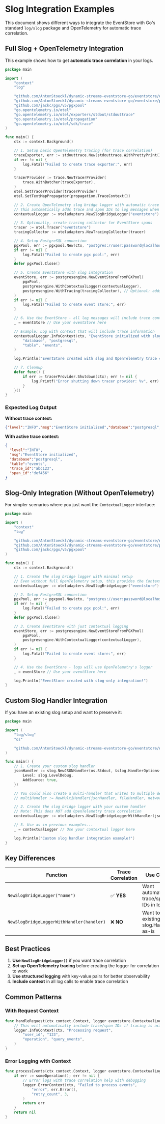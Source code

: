 # Slog Integration Examples

This document shows different ways to integrate the EventStore with Go's standard `log/slog` package and OpenTelemetry for automatic trace correlation.

## Full Slog + OpenTelemetry Integration

This example shows how to get **automatic trace correlation** in your logs.

```go
package main

import (
	"context"
	"log"

	"github.com/AntonStoeckl/dynamic-streams-eventstore-go/eventstore/oteladapters"
	"github.com/AntonStoeckl/dynamic-streams-eventstore-go/eventstore/postgresengine"
	"github.com/jackc/pgx/v5/pgxpool"
	"go.opentelemetry.io/otel"
	"go.opentelemetry.io/otel/exporters/stdout/stdouttrace"
	"go.opentelemetry.io/otel/propagation"
	"go.opentelemetry.io/otel/sdk/trace"
)

func main() {
	ctx := context.Background()

	// 1. Setup basic OpenTelemetry tracing (for trace correlation)
	traceExporter, err := stdouttrace.New(stdouttrace.WithPrettyPrint())
	if err != nil {
		log.Fatal("Failed to create trace exporter:", err)
	}

	tracerProvider := trace.NewTracerProvider(
		trace.WithBatcher(traceExporter),
	)
	otel.SetTracerProvider(tracerProvider)
	otel.SetTextMapPropagator(propagation.TraceContext{})

	// 2. Create OpenTelemetry slog bridge logger with automatic trace correlation
	// This automatically adds trace and span IDs to log messages when tracing is active
	contextualLogger := oteladapters.NewSlogBridgeLogger("eventstore")

	// 3. Optionally, create tracing collector for EventStore spans
	tracer := otel.Tracer("eventstore")
	tracingCollector := oteladapters.NewTracingCollector(tracer)

	// 4. Setup PostgreSQL connection
	pgxPool, err := pgxpool.New(ctx, "postgres://user:password@localhost/eventstore")
	if err != nil {
		log.Fatal("Failed to create pgx pool:", err)
	}
	defer pgxPool.Close()

	// 5. Create EventStore with slog integration
	eventStore, err := postgresengine.NewEventStoreFromPGXPool(
		pgxPool,
		postgresengine.WithContextualLogger(contextualLogger),
		postgresengine.WithTracing(tracingCollector), // Optional: adds spans
	)
	if err != nil {
		log.Fatal("Failed to create event store:", err)
	}

	// 6. Use the EventStore - all log messages will include trace context
	_ = eventStore // Use your eventStore here

	// Example: Log with context that will include trace information
	contextualLogger.InfoContext(ctx, "EventStore initialized with slog and OpenTelemetry",
		"database", "postgresql",
		"table", "events",
	)

	log.Println("EventStore created with slog and OpenTelemetry trace correlation!")

	// 7. Cleanup
	defer func() {
		if err := tracerProvider.Shutdown(ctx); err != nil {
			log.Printf("Error shutting down tracer provider: %v", err)
		}
	}()
}
```

### Expected Log Output

**Without trace context:**
```json
{"level":"INFO","msg":"EventStore initialized","database":"postgresql","table":"events"}
```

**With active trace context:**
```json
{
  "level":"INFO",
  "msg":"EventStore initialized", 
  "database":"postgresql",
  "table":"events",
  "trace_id":"abc123",
  "span_id":"def456"
}
```

## Slog-Only Integration (Without OpenTelemetry)

For simpler scenarios where you just want the `ContextualLogger` interface:

```go
package main

import (
	"context"
	"log"

	"github.com/AntonStoeckl/dynamic-streams-eventstore-go/eventstore/oteladapters"
	"github.com/AntonStoeckl/dynamic-streams-eventstore-go/eventstore/postgresengine"
	"github.com/jackc/pgx/v5/pgxpool"
)

func main() {
	ctx := context.Background()

	// 1. Create the slog bridge logger with minimal setup
	// Even without full OpenTelemetry setup, this provides the ContextualLogger interface
	contextualLogger := oteladapters.NewSlogBridgeLogger("eventstore")

	// 2. Setup PostgreSQL connection
	pgxPool, err := pgxpool.New(ctx, "postgres://user:password@localhost/eventstore")
	if err != nil {
		log.Fatal("Failed to create pgx pool:", err)
	}
	defer pgxPool.Close()

	// 3. Create EventStore with just contextual logging
	eventStore, err := postgresengine.NewEventStoreFromPGXPool(
		pgxPool,
		postgresengine.WithContextualLogger(contextualLogger),
	)
	if err != nil {
		log.Fatal("Failed to create event store:", err)
	}

	// 4. Use the EventStore - logs will use OpenTelemetry's logger
	_ = eventStore // Use your eventStore here

	log.Println("EventStore created with slog-only integration!")
}
```

## Custom Slog Handler Integration

If you have an existing slog setup and want to preserve it:

```go
package main

import (
	"log/slog"
	"os"

	"github.com/AntonStoeckl/dynamic-streams-eventstore-go/eventstore/oteladapters"
)

func main() {
	// 1. Create your custom slog handler
	jsonHandler := slog.NewJSONHandler(os.Stdout, &slog.HandlerOptions{
		Level: slog.LevelDebug,
		AddSource: true,
	})

	// You could also create a multi-handler that writes to multiple destinations:
	// multiHandler := NewMultiHandler(jsonHandler, fileHandler, networkHandler)

	// 2. Create the slog bridge logger with your custom handler
	// Note: This does NOT add OpenTelemetry trace correlation
	contextualLogger := oteladapters.NewSlogBridgeLoggerWithHandler(jsonHandler)

	// 3. Use as in previous examples...
	_ = contextualLogger // Use your contextual logger here

	log.Println("Custom slog handler integration example!")
}
```

## Key Differences

| Function                                  | Trace Correlation | Use Case                                |
|-------------------------------------------|-------------------|-----------------------------------------|
| `NewSlogBridgeLogger("name")`             | ✅ **YES**         | Want automatic trace/span IDs in logs   |
| `NewSlogBridgeLoggerWithHandler(handler)` | ❌ **NO**          | Want to use existing slog.Handler as-is |

## Best Practices

1. **Use `NewSlogBridgeLogger()`** if you want trace correlation
2. **Set up OpenTelemetry tracing** before creating the logger for correlation to work
3. **Use structured logging** with key-value pairs for better observability
4. **Include context** in all log calls to enable trace correlation

## Common Patterns

### With Request Context
```go
func handleRequest(ctx context.Context, logger eventstore.ContextualLogger) {
	// This will automatically include trace/span IDs if tracing is active
	logger.InfoContext(ctx, "Processing request", 
		"user_id", "123",
		"operation", "query_events",
	)
}
```

### Error Logging with Context
```go
func processEvents(ctx context.Context, logger eventstore.ContextualLogger) error {
	if err := someOperation(); err != nil {
		// Error logs with trace correlation help with debugging
		logger.ErrorContext(ctx, "Failed to process events",
			"error", err.Error(),
			"retry_count", 3,
		)
		return err
	}
	return nil
}
```